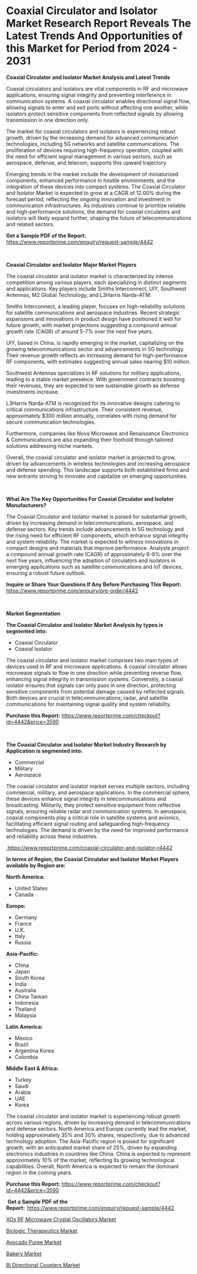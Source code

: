 <p><h1>Coaxial Circulator and Isolator Market Research Report Reveals The Latest Trends And Opportunities of this Market for Period from 2024 - 2031</h1></p><p><strong>Coaxial Circulator and Isolator Market Analysis and Latest Trends</strong></p>
<p><p>Coaxial circulators and isolators are vital components in RF and microwave applications, ensuring signal integrity and preventing interference in communication systems. A coaxial circulator enables directional signal flow, allowing signals to enter and exit ports without affecting one another, while isolators protect sensitive components from reflected signals by allowing transmission in one direction only. </p><p>The market for coaxial circulators and isolators is experiencing robust growth, driven by the increasing demand for advanced communication technologies, including 5G networks and satellite communications. The proliferation of devices requiring high-frequency operation, coupled with the need for efficient signal management in various sectors, such as aerospace, defense, and telecom, supports this upward trajectory. </p><p>Emerging trends in the market include the development of miniaturized components, enhanced performance in hostile environments, and the integration of these devices into compact systems. The Coaxial Circulator and Isolator Market is expected to grow at a CAGR of 12.00% during the forecast period, reflecting the ongoing innovation and investment in communication infrastructures. As industries continue to prioritize reliable and high-performance solutions, the demand for coaxial circulators and isolators will likely expand further, shaping the future of telecommunications and related sectors.</p></p>
<p><strong>Get a Sample PDF of the Report:&nbsp;</strong> <a href="https://www.reportprime.com/enquiry/request-sample/4442?utm_campaign=24&utm_medium=2&utm_source=Github&utm_content=ia&utm_term=15112024&utm_id=coaxial-circulator-and-isolator">https://www.reportprime.com/enquiry/request-sample/4442</a></p>
<p>&nbsp;</p>
<p><strong>Coaxial Circulator and Isolator Major Market Players</strong></p>
<p><p>The coaxial circulator and isolator market is characterized by intense competition among various players, each specializing in distinct segments and applications. Key players include Smiths Interconnect, UIY, Southwest Antennas, M2 Global Technology, and L3Harris Narda-ATM. </p><p>Smiths Interconnect, a leading player, focuses on high-reliability solutions for satellite communications and aerospace industries. Recent strategic expansions and innovations in product design have positioned it well for future growth, with market projections suggesting a compound annual growth rate (CAGR) of around 5-7% over the next five years. </p><p>UIY, based in China, is rapidly emerging in the market, capitalizing on the growing telecommunications sector and advancements in 5G technology. Their revenue growth reflects an increasing demand for high-performance RF components, with estimates suggesting annual sales nearing $10 million.</p><p>Southwest Antennas specializes in RF solutions for military applications, leading to a stable market presence. With government contracts boosting their revenues, they are expected to see sustainable growth as defense investments increase.</p><p>L3Harris Narda-ATM is recognized for its innovative designs catering to critical communications infrastructure. Their consistent revenue, approximately $300 million annually, correlates with rising demand for secure communication technologies.</p><p>Furthermore, companies like Nova Microwave and Renaissance Electronics & Communications are also expanding their foothold through tailored solutions addressing niche markets.</p><p>Overall, the coaxial circulator and isolator market is projected to grow, driven by advancements in wireless technologies and increasing aerospace and defense spending. This landscape supports both established firms and new entrants striving to innovate and capitalize on emerging opportunities.</p></p>
<p>&nbsp;</p>
<p><strong>What Are The Key Opportunities For Coaxial Circulator and Isolator Manufacturers?</strong></p>
<p><p>The Coaxial Circulator and Isolator market is poised for substantial growth, driven by increasing demand in telecommunications, aerospace, and defense sectors. Key trends include advancements in 5G technology and the rising need for efficient RF components, which enhance signal integrity and system reliability. The market is expected to witness innovations in compact designs and materials that improve performance. Analysts project a compound annual growth rate (CAGR) of approximately 6-8% over the next five years, influencing the adoption of circulators and isolators in emerging applications such as satellite communications and IoT devices, ensuring a robust future outlook.</p></p>
<p><strong>Inquire or Share Your Questions If Any Before Purchasing This Report:</strong> <a href="https://www.reportprime.com/enquiry/pre-order/4442?utm_campaign=24&utm_medium=2&utm_source=Github&utm_content=ia&utm_term=15112024&utm_id=coaxial-circulator-and-isolator">https://www.reportprime.com/enquiry/pre-order/4442</a></p>
<p>&nbsp;</p>
<p><strong>Market Segmentation</strong></p>
<p><strong>The Coaxial Circulator and Isolator Market Analysis by types is segmented into:</strong></p>
<p><ul><li>Coaxial Circulator</li><li>Coaxial Isolator</li></ul></p>
<p><p>The coaxial circulator and isolator market comprises two main types of devices used in RF and microwave applications. A coaxial circulator allows microwave signals to flow in one direction while preventing reverse flow, enhancing signal integrity in transmission systems. Conversely, a coaxial isolator ensures that signals can only pass in one direction, protecting sensitive components from potential damage caused by reflected signals. Both devices are crucial in telecommunications, radar, and satellite communications for maintaining signal quality and system reliability.</p></p>
<p><strong>Purchase this Report:&nbsp;</strong><a href="https://www.reportprime.com/checkout?id=4442&price=3590&utm_campaign=24&utm_medium=2&utm_source=Github&utm_content=ia&utm_term=15112024&utm_id=coaxial-circulator-and-isolator">https://www.reportprime.com/checkout?id=4442&price=3590</a></p>
<p>&nbsp;</p>
<p><strong>The Coaxial Circulator and Isolator Market Industry Research by Application is segmented into:</strong></p>
<p><ul><li>Commercial</li><li>Military</li><li>Aerospace</li></ul></p>
<p><p>The coaxial circulator and isolator market serves multiple sectors, including commercial, military, and aerospace applications. In the commercial sphere, these devices enhance signal integrity in telecommunications and broadcasting. Militarily, they protect sensitive equipment from reflective signals, ensuring reliable radar and communication systems. In aerospace, coaxial components play a critical role in satellite systems and avionics, facilitating efficient signal routing and safeguarding high-frequency technologies. The demand is driven by the need for improved performance and reliability across these industries.</p></p>
<p><a href="https://www.reportprime.com/coaxial-circulator-and-isolator-r4442?utm_campaign=24&utm_medium=2&utm_source=Github&utm_content=ia&utm_term=15112024&utm_id=coaxial-circulator-and-isolator">&nbsp;https://www.reportprime.com/coaxial-circulator-and-isolator-r4442</a></p>
<p><strong>In terms of Region, the Coaxial Circulator and Isolator Market Players available by Region are:</strong></p>
<p>
    <p> <strong> North America: </strong>
        <ul>
            <li>United States</li>
            <li>Canada</li>
        </ul>
        </p> 
    <p> <strong> Europe: </strong>
        <ul>
            <li>Germany</li>
            <li>France</li>
            <li>U.K.</li>
            <li>Italy</li>
            <li>Russia</li>
        </ul>
        </p> 
    <p> <strong> Asia-Pacific: </strong>
        <ul>
            <li>China</li>
            <li>Japan</li>
            <li>South Korea</li>
            <li>India</li>
            <li>Australia</li>
            <li>China Taiwan</li>
            <li>Indonesia</li>
            <li>Thailand</li>
            <li>Malaysia</li>
        </ul>
        </p> 
    <p> <strong> Latin America: </strong>
        <ul>
            <li>Mexico</li>
            <li>Brazil</li>
            <li>Argentina Korea</li>
            <li>Colombia</li>
        </ul>
        </p> 
    <p> <strong> Middle East & Africa: </strong>
        <ul>
            <li>Turkey</li>
            <li>Saudi</li>
            <li>Arabia</li>
            <li>UAE</li>
            <li>Korea</li>
        </ul>
    </p>
    </p>
<p><p>The coaxial circulator and isolator market is experiencing robust growth across various regions, driven by increasing demand in telecommunications and defense sectors. North America and Europe currently lead the market, holding approximately 35% and 30% shares, respectively, due to advanced technology adoption. The Asia-Pacific region is poised for significant growth, with an anticipated market share of 25%, driven by expanding electronics industries in countries like China. China is expected to represent approximately 10% of the market, reflecting its growing technological capabilities. Overall, North America is expected to remain the dominant region in the coming years.</p></p>
<p><strong>Purchase this Report: </strong><a href="https://www.reportprime.com/checkout?id=4442&price=3590&utm_campaign=24&utm_medium=2&utm_source=Github&utm_content=ia&utm_term=15112024&utm_id=coaxial-circulator-and-isolator">https://www.reportprime.com/checkout?id=4442&price=3590</a></p>
<p>&nbsp;<strong>Get a Sample PDF of the Report:&nbsp;&nbsp;</strong><a href="https://www.reportprime.com/enquiry/request-sample/4442?utm_campaign=24&utm_medium=2&utm_source=Github&utm_content=ia&utm_term=15112024&utm_id=coaxial-circulator-and-isolator">https://www.reportprime.com/enquiry/request-sample/4442</a></p>
<p><strong></strong></p>
<p><p><a href="https://github.com/elizabethdagraca/Market-Research-Report-List-5/blob/main/xos-rf-microwave-crystal-oscillators-market.md?utm_campaign=24&utm_medium=2&utm_source=Github&utm_content=ia&utm_term=15112024&utm_id=coaxial-circulator-and-isolator">XOs RF Microwave Crystal Oscillators Market</a></p><p><a href="https://issuu.com/reportprime-2/docs/biologic-therapeutics-market-size-2_16bbcf1c1c7118?utm_campaign=24&utm_medium=2&utm_source=Github&utm_content=ia&utm_term=15112024&utm_id=coaxial-circulator-and-isolator">Biologic Therapeutics Market</a></p><p><a href="https://www.linkedin.com/pulse/avocado-puree-market-trends-focusing-insight-forecast-analysis-alvzf?utm_campaign=24&utm_medium=2&utm_source=Github&utm_content=ia&utm_term=15112024&utm_id=coaxial-circulator-and-isolator">Avocado Puree Market</a></p><p><a href="https://issuu.com/reportprime-2/docs/bakery-market-size-2030.pptx_40a0ffb515faee?utm_campaign=24&utm_medium=2&utm_source=Github&utm_content=ia&utm_term=15112024&utm_id=coaxial-circulator-and-isolator">Bakery Market</a></p><p><a href="https://github.com/santosh758595/Market-Research-Report-List-6/blob/main/bi-directional-couplers-market.md?utm_campaign=24&utm_medium=2&utm_source=Github&utm_content=ia&utm_term=15112024&utm_id=coaxial-circulator-and-isolator">Bi Directional Couplers Market</a></p></p>